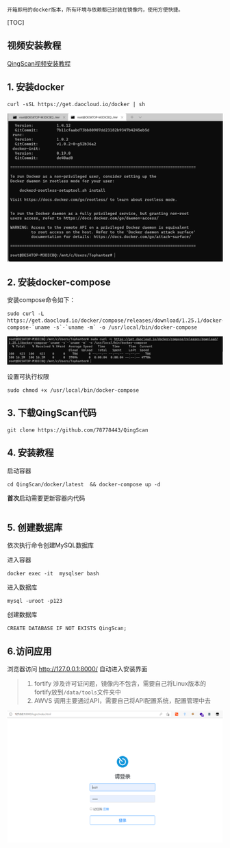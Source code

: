     开箱即用的docker版本，所有环境与依赖都已封装在镜像内，使用方便快捷。

[TOC]

## 视频安装教程

[QingScan视频安装教程](https://www.bilibili.com/video/BV1wP4y1G74V)


## 1. 安装docker
```
curl -sSL https://get.daocloud.io/docker | sh
```

![](images/20211203153747.png)

## 2. 安装docker-compose

安装compose命令如下：
```
sudo curl -L https://get.daocloud.io/docker/compose/releases/download/1.25.1/docker-compose-`uname -s`-`uname -m` -o /usr/local/bin/docker-compose
```
![](images/20211203154742.png)

设置可执行权限
```
sudo chmod +x /usr/local/bin/docker-compose
```

## 3. 下载QingScan代码
```
git clone https://github.com/78778443/QingScan  
```

## 4. 安装教程
启动容器
```
cd QingScan/docker/latest  && docker-compose up -d 
```

 <b>首次</b>启动需要更新容器内代码
```docker exec  qingscan sh -c 'cd /root/qingscan && git fetch && git reset --hard origin/develop && rm code/public/install/install.lock' 
```
## 5. 创建数据库
依次执行命令创建MySQL数据库

进入容器
```
docker exec -it  mysqlser bash
``` 

进入数据库

```
mysql -uroot -p123
```

创建数据库
```
CREATE DATABASE IF NOT EXISTS QingScan;
```

## 6.访问应用

浏览器访问  http://127.0.0.1:8000/ 自动进入安装界面

> 1. fortify 涉及许可证问题，镜像内不包含，需要自己将Linux版本的fortify放到`/data/tools`文件夹中
> 2. AWVS 调用主要通过API，需要自己将API配置系统，配置管理中去

![](images/20211206164654.png)
